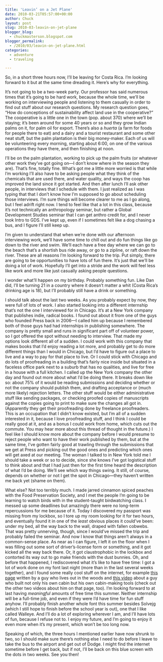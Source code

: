 ```yaml
---
title: 'Leavin’ on a Jet Plane'
date: 2010-03-21T05:57:00+00:00
author: Chuck
layout: post
slug: 2010-03-leavin-on-jet-plane
blogger_blog:
  - chuckmasterson.blogspot.com
blogger_permalink:
  - /2010/03/leavin-on-jet-plane.html
categories:
  - adventure
  - traveling

---
```

So, in a short three hours now, I’ll be leaving for Costa Rica. I’m looking
forward to it but at the same time dreading it. Here’s why for everything. 

It’s not going to be a two-week party. Our professor has said numerous times
that it’s going to be hard work, because the whole time, we’ll be working on
interviewing people and listening to them casually in order to find out stuff
about our research questions. My research question goes, “How do conceptions of
sustainability affect land use in the cooperative?” The cooperative is a little
one in the town (pop. about 370) where we’ll be staying; it’s been around for
some 40 years or so and they grow Indian palms on it, for palm oil for export.
There’s also a *huerta* (a farm for foods for people there to eat) and a dairy
and a tourist restaurant and some other neat stuff, but the palm plantation is
their big money-maker. Each of us will be volunteering every morning, starting
about 6:00, on one of the various operations they have there, and then
finishing at noon.

I’ll be on the palm plantation, working to pick up the palm fruits (or whatever
other work they’ve got going on—I don’t know where in the season they are).
That’s fine, totally fine. What’s got me a little more worried is that while
I’m working I’ll also have to be asking people what they think of the chemicals
that are used there, and water quality, and ways the coop has improved the land
since it got started. And then after lunch I’ll ask other people, in interviews
that I schedule with them. I just realized as I was typing that that I don’t
know how I’m supposed to go about scheduling those interviews. I’m sure things
will become clearer to me as I go along, but I feel adrift right now. I tend to
feel like that a lot in this class, because it’s not technically an
anthropology seminar, but rather a Global Development Studies seminar that I
can get anthro credit for, and I never took Intro to GDS. I’ve kept up, even if
I sometimes felt like a dog chasing a bus, and I figure I’ll still keep up.

I’m given to understand that when we’re done with our afternoon interviewing
work, we’ll have some time to chill out and do fun things like go down to the
river and swim. We’ll each have a free day where we can go to the beach that’s
a shortish bus ride away, or go to a zipline, or raft down the river. These are
all reasons I’m looking forward to the trip. Put simply, there are going to be
opportunities to have lots of fun there. It’s just that we’ll be doing a lot of
work. Hopefully I’ll get into a stride and the work will feel less like work
and more like just casually asking people questions.

I wonder what’ll happen on my birthday. Probably something fun. Like Dan did,
I’ll be turning 21 in a country where it doesn’t matter a whit (Costa Rica’s
drinking age is 18), but I’ll probably still have a drink or something.

I should talk about the last two weeks. As you probably expect by now, they
were full of lots of work. I also started looking into a different internship
that’s not the one I interviewed for in Chicago. It’s at a New York company
that publishes indie, radical books. I found out about it from one of the guys
who founded Press back in 2006—I called him up because I remembered both of
those guys had had internships in publishing somewhere. The company is pretty
small and runs in significant part off of volunteer power, so I got offered the
spot without needing to interview. That made my options look different all of a
sudden. I could work with this company that makes books that I’d enjoy reading
a lot more, and probably get to do more different things than I would in
Chicago, but I’d have to figure out a place to live and a way to pay for that
place to live. Or I could stick with Chicago and do lots of proofreading in a
building that’s fairly nice inside but situated in a faceless office park next
to a suburb that has no qualities, and live for free in a house with a full
kitchen. I called up the New York company the other day and found out more
about what I’d be doing there. It breaks down like so: about 75% of it would be
reading submissions and deciding whether or not the company should publish
them, and drafting acceptance or (much more likely) rejection letters. The
other stuff would be either administrative stuff like sending packages, or
checking proofed copies of manuscripts against the copies going to print to
make sure the changes all got in. (Apparently they get their proofreading done
by freelance proofreaders. This is an occupation that I didn’t know existed,
but I’m all of a sudden interested in it, because I love proofreading stuff,
and I think I could be really good at it, and as a bonus I could work from
home, which cuts out the commute. You may hear more about this thread of
thought in the future.) I feel like I should know more about the company before
I would presume to reject people who want to have their work published by them,
but at the same time, I’ve gotten fairly good at trawling through the
submissions that we get at Press and picking out the good ones and predicting
which ones will get axed at our meeting. The woman I talked to in New York told
me I should take a week or so to decide, since she knows I’ve got logistical
stuff to think about and that I had just then for the first time heard the
description of what I’d be doing. We’ll see which way things swing. It still,
of course, depends on whether or not I get the spot in Chicago—they haven’t
written me back yet (shame on them).

What else? Not too terribly much. I made jarred cinnamon spiced peaches with
the Food Preservation Society, and I met the people I’m going to be learning to
watch birds with in the student-taught birdwatching class. I messed up some
deadlines but amazingly there were no long-term repercussions for me because of
it. Today I discovered my passport was missing from my lockbox, so I tore up my
room looking for it for two hours, and eventually found it in one of the
*least* obvious places it could’ve been: under my bed, all the way back to the
wall, draped with fallen cobwebs. That was pretty unnerving, though, since I
would’ve missed the trip and probably failed the seminar. And now I know that
things aren’t always in a common-sense place. As near as I can figure, I left
it on the floor when I was filling out some sort of driver’s-license form or
something, and it got kicked all the way back there. Or, it got claustrophobic
in the lockbox and contorted its way out to go make friends with the dust
bunnies. Oh, and before that happened, I rediscovered what it’s like to have
free time: I got a lot of work done on my font last night (more than in the
last several weeks together), and I found some really cool stuff on the
internet, for example <a
href="http://www.reddit.com/r/IAmA/comments/bdxzx/im_the_guy_who_replied_to_the_anyone_ever_dream/">this
page</a> written by a guy who lives out in the woods and <a
href="http://www.youtube.com/user/swererbob#p/u/4/iYJKd0rkKss">this video</a>
about a guy who built not only his own cabin but his own cabin-making tools
(check out the other two videos about him on that page, too). I’m looking
forward to at last having *meaningful* amounts of free time this summer.
Neither internship will be a full-time job, and even if they were I’d have time
for fun stuff anyhow. I’ll probably finish another whole font this summer
besides Solvejg (which I still hope to finish before the school year is out),
one that I like called Walleye. And I’ll do a lot of exploring wherever I am,
and I’ll have lots of fun, because I refuse not to. I enjoy my future, and I’m
going to enjoy it even more when it’s my present, which won’t be too long now.

Speaking of which, the three hours I mentioned earlier have now shrunk to two,
so I should make sure there’s nothing else I need to do before I leave to take
the bus to the airport and get out of Dodge. I might find the internet sometime
before I get back, but if not, I’ll be back on this blue screen with the dots
in two weeks. See you then!


